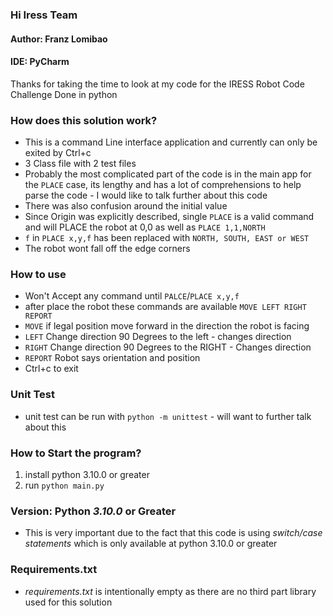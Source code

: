 ### Hi Iress Team

#### Author: Franz Lomibao
#### IDE: PyCharm


Thanks for taking the time to look at my code for the IRESS Robot Code Challenge Done in python

### How does this solution work?
* This is a command Line interface application and currently can only be exited by Ctrl+c
* 3 Class file with 2 test files
* Probably the most complicated part of the code is in the main app for the `PLACE` case, its lengthy
and has a lot of comprehensions to help parse the code - I would like to talk further about this code
* There was also confusion around the initial value
* Since Origin was explicitly described, single `PLACE` is a valid command and will 
 PLACE the robot at 0,0 as well as `PLACE 1,1,NORTH`
* `f` in `PLACE x,y,f` has been replaced with `NORTH, SOUTH, EAST or WEST`
* The robot wont fall off the edge corners

### How to use
* Won't Accept any command until `PALCE`/`PLACE x,y,f`
* after place the robot these commands are available `MOVE LEFT RIGHT REPORT`
* `MOVE` if legal position move forward in the direction the robot is facing
* `LEFT` Change direction 90 Degrees to the left - changes direction
* `RIGHT` Change direction 90 Degrees to the RIGHT - Changes direction
* `REPORT` Robot says orientation and position
* Ctrl+c to exit

### Unit Test
* unit test can be run with `python -m unittest` - will want to further talk about this

### How to Start the program?
1. install python 3.10.0 or greater
2. run `python main.py`


### Version: Python _3.10.0_ or Greater
* This is very important due to the fact that this code is using *switch/case statements* which is only available at python
3.10.0 or greater

### Requirements.txt
* _requirements.txt_ is intentionally empty as there are no third part library used for this solution